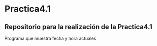 # Practica4.1
## Repositorio para la realización de la Practica4.1
Programa que muestra fecha y hora actuales